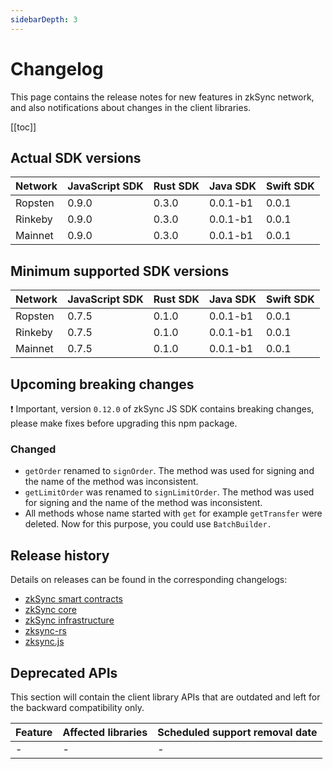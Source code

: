 ```yaml
---
sidebarDepth: 3
---
```


# Changelog

This page contains the release notes for new features in zkSync network, and also notifications about changes in the
client libraries.

[[toc]]

## Actual SDK versions

| Network | JavaScript SDK | Rust SDK | Java SDK | Swift SDK |
| ------- | -------------- | -------- | -------- | --------- |
| Ropsten | 0.9.0          | 0.3.0    | 0.0.1-b1 | 0.0.1     |
| Rinkeby | 0.9.0          | 0.3.0    | 0.0.1-b1 | 0.0.1     |
| Mainnet | 0.9.0          | 0.3.0    | 0.0.1-b1 | 0.0.1     |

## Minimum supported SDK versions

| Network | JavaScript SDK | Rust SDK | Java SDK | Swift SDK |
| ------- | -------------- | -------- | -------- | --------- |
| Ropsten | 0.7.5          | 0.1.0    | 0.0.1-b1 | 0.0.1     |
| Rinkeby | 0.7.5          | 0.1.0    | 0.0.1-b1 | 0.0.1     |
| Mainnet | 0.7.5          | 0.1.0    | 0.0.1-b1 | 0.0.1     |

## Upcoming breaking changes

❗ Important, version `0.12.0` of zkSync JS SDK contains breaking changes, please make fixes before upgrading this npm package.

### Changed
- `getOrder` renamed to `signOrder`.  The method was used for signing and the name of the method was inconsistent.
- `getLimitOrder` was renamed to `signLimitOrder`. The method was used for signing and the name of the method was inconsistent.
- All methods whose name started with `get` for example `getTransfer` were deleted. Now for this purpose, you could use `BatchBuilder.`

## Release history

Details on releases can be found in the corresponding changelogs:

- [zkSync smart contracts](https://github.com/matter-labs/zksync/blob/master/changelog/contracts.md)
- [zkSync core](https://github.com/matter-labs/zksync/blob/master/changelog/core.md)
- [zkSync infrastructure](https://github.com/matter-labs/zksync/blob/master/changelog/infrastructure.md)
- [zksync-rs](https://github.com/matter-labs/zksync/blob/master/changelog/rust-sdk.md)
- [zksync.js](https://github.com/matter-labs/zksync/blob/master/changelog/js-sdk.md)

## Deprecated APIs

This section will contain the client library APIs that are outdated and left for the backward compatibility only.

| Feature | Affected libraries | Scheduled support removal date |
| ------- | ------------------ | ------------------------------ |
| -       | -                  | -                              |
